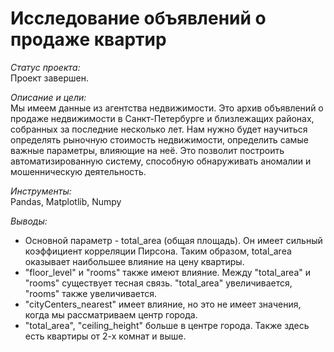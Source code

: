 # Исследование объявлений о продаже квартир

*Статус проекта:*  
Проект завершен.

*Описание и цели:*  
Мы имеем данные из агентства недвижимости. Это архив объявлений о продаже недвижимости в Санкт-Петербурге и близлежащих районах, собранных за последние несколько лет. 
Нам нужно будет научиться определять рыночную стоимость недвижимости, определить самые важные параметры, влияющие на неё. Это позволит построить автоматизированную систему, способную обнаруживать аномалии и мошенническую деятельность.

*Инструменты:*  
Pandas, Matplotlib, Numpy

*Выводы:*  
- Основной параметр - total_area (общая площадь). Он имеет сильный коэффициент корреляции Пирсона. Таким образом, total_area оказывает наибольшее влияние на цену квартиры.
- "floor_level" и "rooms" также имеют влияние. Между "total_area" и "rooms" существует тесная связь. "total_area" увеличивается, "rooms" также увеличивается.
- "cityCenters_nearest" имеет влияние, но это не имеет значения, когда мы рассматриваем центр города.
- "total_area", "ceiling_height" больше в центре города. Также здесь есть квартиры от 2-х комнат и выше.
